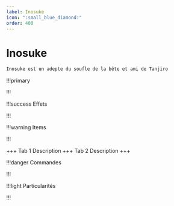 ```yaml
---
label: Inosuke
icon: ":small_blue_diamond:"
order: 400
---
```


# Inosuke

```txt
Inosuke est un adepte du soufle de la bête et ami de Tanjiro
```

!!!primary

!!!

!!!success Effets

!!!

!!!warning Items

!!!

+++ Tab 1
Description
+++ Tab 2 
Description
+++

!!!danger Commandes

!!!

!!!light Particularités

!!!
